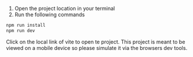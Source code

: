 1. Open the project location in your terminal
2. Run the following commands
```sh
npm run install
npm run dev
```

Click on the local link of vite to open te project.
This project is meant to be viewed on a mobile device so please simulate it via the browsers dev tools.